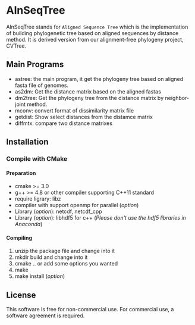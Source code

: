# AlnSeqTree

AlnSeqTree stands for `Aligned Sequence Tree` which is the implementation
of building phylogenetic tree based on aligned sequences by distance method.
It is derived version from our alignment-free phylogeny project, CVTree.

## Main Programs

- astree: the main program, it get the phylogeny tree based on aligned fasta file of genomes.
- as2dm: Get the distance matrix based on the aligned fastas
- dm2tree: Get the phylogeny tree from the distance matrix by neighbor-joint method.
- mconv: convert format of dissimilarity matrix file
- getdist: Show select distances from the distamce matrix
- diffmtx: compare two distance matrixes

## Installation

### Compile with CMake

#### Preparation

- cmake >= 3.0
- g++ >= 4.8 or other compiler supporting C++11 standard
- require ligrary: libz
- compiler with support openmp for parallel (_option_)
- Library (_option_): netcdf, netcdf_cpp
- Library (_option_): libhdf5 for c++ (*Please don't use the hdf5 libraries in Anaconda*)

#### Compiling

1. unzip the package file and change into it
2. mkdir build and change into it
3. cmake .. or add some options you wanted
4. make
5. make install (_option_)

## License

This software is free for non-commercial use. For commercial use,
a software agreement is required.

